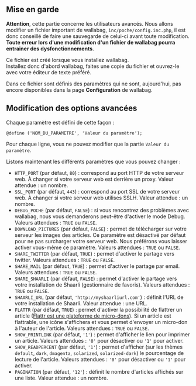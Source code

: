## Mise en garde
**Attention**, cette partie concerne les utilisateurs avancés. Nous allons modifier un fichier important de wallabag, `inc/poche/config.inc.php`, il est donc conseillé de faire une sauvegarde de celui-ci avant toute modification.  
**Toute erreur lors d'une modification d'un fichier de wallabag pourra entrainer des dysfonctionnements**.

Ce fichier est créé lorsque vous installez wallabag.  
Installez donc d'abord wallabag, faites une copie du fichier et ouvrez-le avec votre éditeur de texte préféré.

Dans ce fichier sont définis des paramètres qui ne sont, aujourd'hui, pas encore disponibles dans la page **Configuration** de wallabag. 

## Modification des options avancées

Chaque paramètre est défini de cette façon : 

    @define ('NOM_DU_PARAMETRE', 'Valeur du paramètre');
    
Pour chaque ligne, vous ne pouvez modifier que la partie `Valeur du paramètre`. 

Listons maintenant les différents paramètres que vous pouvez changer : 
* `HTTP_PORT` (par défaut, `80`) : correspond au port HTTP de votre serveur web. À changer si votre serveur web est derrière un proxy. Valeur attendue : un nombre.
* `SSL_PORT` (par défaut, `443`) : correspond au port SSL de votre serveur web. À changer si votre serveur web utilises SSLH. Valeur attendue : un nombre. 
* `DEBUG_POCHE` (par défaut, `FALSE`) : si vous rencontrez des problèmes avec wallabag, nous vous demanderons peut-être d'activer le mode Debug. Valeurs attendues : `TRUE` ou `FALSE`.
* `DOWNLOAD_PICTURES` (par défaut, `FALSE`) : permet de télécharger sur votre serveur les images des articles. Ce paramètre est désactivé par défaut pour ne pas surcharger votre serveur web. Nous préférons vous laisser activer vous-même ce paramètre. Valeurs attendues : `TRUE` ou `FALSE`.
* `SHARE_TWITTER` (par défaut, `TRUE`) : permet d'activer le partage vers twitter. Valeurs attendues : `TRUE` ou `FALSE`.
* `SHARE_MAIL` (par défaut, `TRUE`) : permet d'activer le partage par email. Valeurs attendues : `TRUE` ou `FALSE`.
* `SHARE_SHAARLI` (par défaut, `FALSE`) : permet d'activer le partage vers votre installation de Shaarli (gestionnaire de favoris). Valeurs attendues : `TRUE` ou `FALSE`.
* `SHAARLI_URL` (par défaut, `'http://myshaarliurl.com'`) : définit l'URL de votre installation de Shaarli. Valeur attendue : une URL. 
* `FLATTR` (par défaut, `TRUE`) : permet d'activer la possibilité de flattrer un article ([Flattr est une plateforme de micro-dons](http://fr.wikipedia.org/wiki/Flattr)). Si un article est flattrable, une icône s'affichera et vous permet d'envoyer un micro-don à l'auteur de l'article. Valeurs attendues : `TRUE` ou `FALSE`.
* `SHOW_PRINTLINK` (par défaut, `'1'`) : permet d'afficher le lien pour imprimer un article. Valeurs attendues : `'0'` pour désactiver ou `'1'` pour activer.
* `SHOW_READPERCENT` (par défaut, `'1'`) : permet d'afficher (sur les thèmes `default`, `dark`, `dmagenta`, `solarized`, `solarized-dark`) le pourcentage de lecture de l'article. Valeurs attendues : `'0'` pour désactiver ou `'1'` pour activer.
* `PAGINATION` (par défaut, `'12'`) : définit le nombre d'articles affichés sur une liste. Valeur attendue : un nombre. 